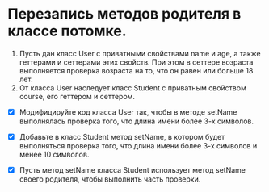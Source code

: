 **Перезапись методов родителя в классе потомке.**
=================================

1. Пусть дан класс User с приватными свойствами name и age, а также геттерами и сеттерами этих свойств. При этом в сеттере возраста выполняется проверка возраста на то, что он равен или больше 18 лет.
2. От класса User наследует класс Student с приватным свойством course, его геттером и сеттером.
- [x] Модифицируйте код класса User так, чтобы в методе setName выполнялась проверка того, что длина имени более 3-х символов.
- [x] Добавьте в класс Student метод setName, в котором будет выполняться проверка того, что длина имени более 3-х символов и менее 10 символов.
- [x] Пусть метод setName класса Student использует метод setName своего родителя, чтобы выполнить часть проверки.

